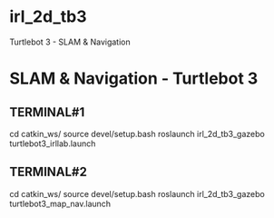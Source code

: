 # irl_2d_tb3
Turtlebot 3 - SLAM &amp; Navigation

# SLAM & Navigation - Turtlebot 3

## TERMINAL#1
cd catkin_ws/
source devel/setup.bash
roslaunch irl_2d_tb3_gazebo turtlebot3_irllab.launch 

## TERMINAL#2
cd catkin_ws/
source devel/setup.bash
roslaunch irl_2d_tb3_gazebo turtlebot3_map_nav.launch
